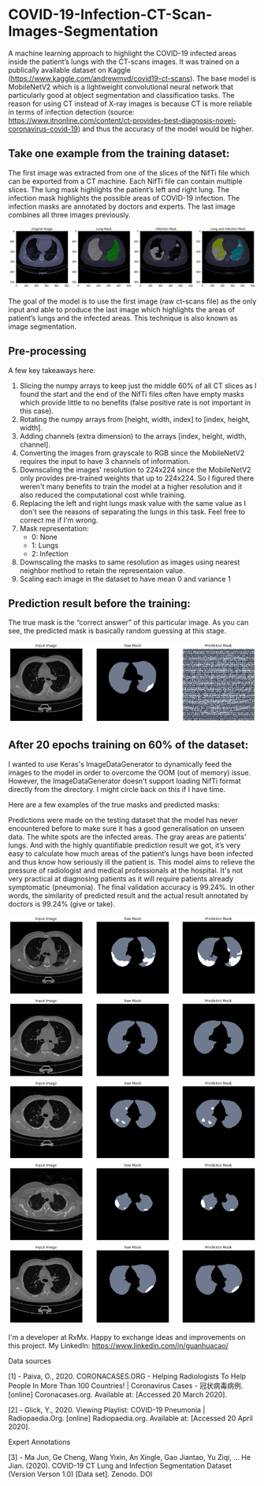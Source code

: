 # COVID-19-Infection-CT-Scan-Images-Segmentation

A machine learning approach to highlight the COVID-19 infected areas inside the patient’s lungs with the CT-scans images. It was trained on a publically available dataset on Kaggle (https://www.kaggle.com/andrewmvd/covid19-ct-scans). The base model is MobileNetV2 which is a lightweight convolutional neural network that particularly good at object segmentation and classification tasks. The reason for using CT instead of X-ray images is because CT is more reliable in terms of infection detection (source: https://www.itnonline.com/content/ct-provides-best-diagnosis-novel-coronavirus-covid-19) and thus the accuracy of the model would be higher.

## Take one example from the training dataset:

The first image was extracted from one of the slices of the NifTi file which can be exported from a CT machine. Each NifTi file can contain multiple slices. The lung mask highlights the patient’s left and right lung. The infection mask highlights the possible areas of COVID-19 infection. The infection masks are annotated by doctors and experts. The last image combines all three images previously.

![Alt text](README_images/img1.png?raw=true "img")

The goal of the model is to use the first image (raw ct-scans file) as the only input and able to produce the last image which highlights the areas of patient’s lungs and the infected areas. This technique is also known as image segmentation.

## Pre-processing

A few key takeaways here:

1. Slicing the numpy arrays to keep just the middle 60% of all CT slices as I found the start and the end of the NifTi files often have empty masks which provide little to no benefits (false positive rate is not important in this case).
2. Rotating the numpy arrays from [height, width, index] to [index, height, width].
3. Adding channels (extra dimension) to the arrays [index, height, width, channel].
4. Converting the images from grayscale to RGB since the MobileNetV2 requires the input to have 3 channels of information.
5. Downscaling the images' resolution to 224x224 since the MobileNetV2 only provides pre-trained weights that up to 224x224. So I figured there weren't many benefits to train the model at a higher resolution and it also reduced the computational cost while training.
6. Replacing the left and right lungs mask value with the same value as I don't see the reasons of separating the lungs in this task. Feel free to correct me if I'm wrong. 
7. Mask representation: 
   - 0: None
   - 1: Lungs
   - 2: Infection
8. Downscaling the masks to same resolution as images using nearest neighbor method to retain the representaion value.
9. Scaling each image in the dataset to have mean 0 and variance 1

## Prediction result before the training:
The true mask is the “correct answer” of this particular image. As you can see, the predicted mask is basically random guessing at this stage.

![Alt text](README_images/img2.png?raw=true "img")

## After 20 epochs training on 60% of the dataset:
I wanted to use Keras's ImageDataGenerator to dynamically feed the images to the model in order to overcome the OOM (out of memory) issue. However, the ImageDataGenerator doesn't support loading NifTi format directly from the directory. I might circle back on this if I have time.

Here are a few examples of the true masks and predicted masks:

Predictions were made on the testing dataset that the model has never encountered before to make sure it has a good generalisation on unseen data. The white spots are the infected areas. The gray areas are patients' lungs. And with the highly quantifiable prediction result we got, it’s very easy to calculate how much areas of the patient’s lungs have been infected and thus know how seriously ill the patient is. This model aims to relieve the pressure of radiologist and medical professionals at the hospital. It's not very practical at diagnosing patients as it will require patients already symptomatic (pneumonia). The final validation accuracy is 99.24%. In other words, the similarity of predicted result and the actual result annotated by doctors is 99.24% (give or take).

![Alt text](README_images/img3.png?raw=true "img")
![Alt text](README_images/img4.png?raw=true "img")
![Alt text](README_images/img5.png?raw=true "img")
![Alt text](README_images/img6.png?raw=true "img")
![Alt text](README_images/img7.png?raw=true "img")

I'm a developer at RxMx. Happy to exchange ideas and improvements on this project. My LinkedIn: https://www.linkedin.com/in/guanhuacao/

Data sources

[1] - Paiva, O., 2020. CORONACASES.ORG - Helping Radiologists To Help People In More Than 100 Countries! | Coronavirus Cases - 冠状病毒病例. [online] Coronacases.org. Available at: <link> [Accessed 20 March 2020].

[2] - Glick, Y., 2020. Viewing Playlist: COVID-19 Pneumonia | Radiopaedia.Org. [online] Radiopaedia.org. Available at: <link> [Accessed 20 April 2020].

Expert Annotations

[3] - Ma Jun, Ge Cheng, Wang Yixin, An Xingle, Gao Jiantao, Yu Ziqi, … He Jian. (2020). COVID-19 CT Lung and Infection Segmentation Dataset (Version Verson 1.0) [Data set]. Zenodo. DOI
